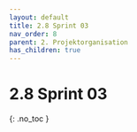 ```yaml
---
layout: default
title: 2.8 Sprint 03
nav_order: 8
parent: 2. Projektorganisation
has_children: true
---
```


# 2.8 Sprint 03

{: .no_toc }
